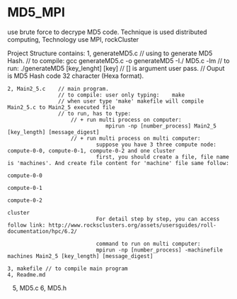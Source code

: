 # MD5_MPI
use brute force to decrype MD5 code. Technique is used distributed computing, Technology use MPI, rockCluster

Project Structure contains: 
    1, generateMD5.c  // using to generate MD5 Hash. 
                    // to compile: gcc generateMD5.c -o generateMD5 -I./ MD5.c -lm
                    // to run: ./generateMD5 [key_lenght] [key]
                    // [] is argument user pass.
                    // Ouput is MD5 Hash code 32 character (Hexa format).

    2, Main2_5.c    // main program. 
                    // to compile: user only typing:    make
                    // when user type 'make' makefile will compile Main2_5.c to Main2_5 executed file
                    // to run, has to type: 
                        // + run multi process on computer: 
                                   mpirun -np [number_process] Main2_5 [key_length] [message_digest]
                        // + run multi process on multi computer: 
                                suppose you have 3 three compute node: compute-0-0, compute-0-1, compute-0-2 and one cluster
                                first, you should create a file, file name is 'machines'. And create file content for 'machine' file same follow: 
                                                                                compute-0-0
                                                                                compute-0-1
                                                                                compute-0-2
                                                                                cluster
                                For detail step by step, you can access follow link: http://www.rocksclusters.org/assets/usersguides/roll-documentation/hpc/6.2/

                                command to run on multi computer:
                                mpirun -np [number_process] -machinefile machines Main2_5 [key_length] [message_digest]

    3, makefile // to compile main program
    4, Readme.md
    
    5, MD5.c
    6, MD5.h
    


                             
